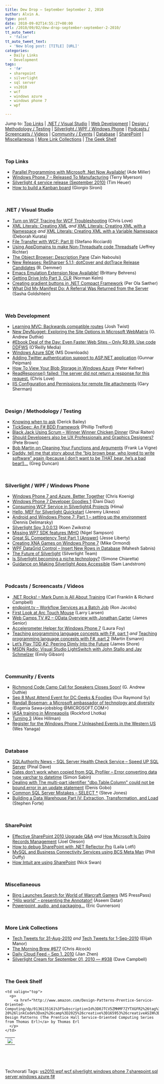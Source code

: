 ```yaml
---
title: Dew Drop – September September 2, 2010
author: Alvin A.
type: post
date: 2010-09-02T14:55:27+00:00
url: /2010/09/02/dew-drop-september-september-2-2010/
tt_auto_tweet:
  - 'false'
tt_auto_tweet_text:
  - 'New blog post: [TITLE] [URL]'
categories:
  - Daily Links
  - Development
tags:
  - 'f#'
  - sharepoint
  - silverlight
  - sql server
  - vs2010
  - wcf
  - windows azure
  - windows phone 7
  - wpf

---
```

Jump to: [Top Links][1] | [.NET / Visual Studio][2] | [Web Development][3] | [Design / Methodology / Testing][4] | [Silverlight / WPF / Windows Phone][5] | [Podcasts / Screencasts / Videos][6] | [Community / Events][7] | [Database][8] | [SharePoint][9] | [Miscellaneous][10] | [More Link Collections][11] | [The Geek Shelf][12] 

&#160;

### <a name="top"></a>Top Links

  * [Parallel Programming with Microsoft .Net Now Available!][13] (Ade Miller)
  * [Windows Phone 7 – Released To Manufacturing][14] (Terry Myerson)
  * [Silverlight 4 service release (September 2010)][15] (Tim Heuer)
  * [How to build a Kanban board][16] (Giorgio Sironi)

&#160;

### <a name="dotnet"></a>.NET / Visual Studio

  * [Turn on WCF Tracing for WCF Troubleshooting][17] (Chris Love)
  * [XML Literals: Creating XML][18] _and_&#160;[XML Literals: Creating XML with a Namespace][19] _and_&#160;[XML Literals: Creating XML with a Variable Namespace][20] (Deborah Kurata)
  * [File Transfer with WCF: Part III][21] (Stefano Ricciardi)
  * [Using AppDomains to make Non-Threadsafe code Threadsafe][22] (Jeffrey Richter)
  * [The Object Browser: Description Pane][23] (Zain Naboulsi)
  * [New Releases: ReSharper 5.1.1; dotCover and dotTrace Release Candidates][24] (R. Demmer)
  * [Emacs Emulation Extension Now Available!][25] (Brittany Behrens)
  * [Getting Drive Info Part 3, CLR][26] (Norman Kelm)
  * [Creating gradient buttons in .NET Compact Framework][27] (Per Ola Sæther)
  * [What Did My Manifest Do: A Referral Was Returned from the Server][28] (Sasha Goldshtein)

&#160;

### <a name="web"></a>Web Development

  * [Learning MVC: Backwards compatible routes][29] (Josh Twist)
  * [New DevNugget: Exploring the Site Options in Microsoft WebMatrix][30] (G. Andrew Duthie)
  * [#Ebook Deal of the Day: Even Faster Web Sites &#8211; Only $9.99. Use code DDFWS][31] (O&#8217;Reilly Media)
  * [Windows Azure SDK][32] (MS Downloads)
  * [Adding Twitter authentication support to ASP.NET application][33] (Gunnar Peipman)
  * [How To View Your Blob Storage in Windows Azure][34] (Peter Kellner)
  * [ReadResponse() failed: The server did not return a response for this request.][35] (Chris Love)
  * [IIS Configuration and Permissions for remote file attachments][36] (Gary Sherman)

&#160;

### <a name="design"></a>Design / Methodology / Testing

  * [Knowing when to ask][37] (Derick Bailey)
  * [TickSpec: An F# BDD Framework][38] (Phillip Trelford)
  * [Black Jack Using Scrum – Winner Winner Chicken Dinner][39] (Shai Raiten)
  * [Should Developers also be UX Professionals and Graphics Designers?][40] (Pete Brown)
  * [Bob Martin on Cleaning Your Functions and Arguments][41] (Frank La Vigne)
  * [Daddy, tell me that story about the “big brown bear, who loved to write software" again (because I don’t want to be THAT bear, he’s a bad bear!)…][42] (Greg Duncan)

&#160;

### <a name="silverlight"></a>Silverlight / WPF / Windows Phone

  * [Windows Phone 7 and Azure, Better Together][43] (Chris Koenig)
  * [Windows Phone 7 Developer Goodies 1][44] (Dani Diaz)
  * [Consuming WCF Service in Silverlight4 Projects][45] (Hima)
  * [Hello, MEF for Silverlight Quickstart][46] (Jeremy Likness)
  * [Android and Windows Phone 7: Part 1 – setting up the environment][47] (Dennis Delimarsky)
  * [Silverlight Spy 3.0.0.13][48] (Koen Zwikstra)
  * [Missing WP7 SDK features IMHO][49] (Nigel Sampson)
  * [Great SL Competency Test Part 1 (Answer)][50] (Jesse Liberty)
  * [Creating XNA Games on Windows Phone 7][51] (Mike Ormond)
  * [WPF DataGrid Control – Insert New Rows in Database][52] (Mahesh Sabnis)
  * [The Future of Silverlight][53] (Silverlight Team)
  * [Is Silverlight becoming a niche technology?][54] (Simone Chiaretta)
  * [Guidance on Making Silverlight Apps Accessible][55] (Sam Landstrom)

&#160;

### <a name="podcasts"></a>Podcasts / Screencasts / Videos

  * [.NET Rocks! &#8211; Mark Dunn is All About Training][56] (Carl Franklin & Richard Campbell)
  * [endpoint.tv &#8211; Workflow Services as a Batch Job][57] (Ron Jacobs)
  * [First Look at Arc Touch Mouse][58] (Larry Larsen)
  * [Web Camps TV #2 &#8211; OData Overview with Jonathan Carter][59] (James Senior)
  * [Accelerometer Helper for Windows Phone 7][60] (Laura Foy)
  * [Teaching programming language concepts with F#, part 1][61] _and_&#160;[Teaching programming language concepts with F#, part 2][62] (Martin Esmann)
  * [Let&#8217;s Play TDD #2: Peering Dimly Into the Future][63] (James Shore)
  * [MSDN Radio: Visual Studio LightSwitch with John Stallo and Jay Schmelzer][64] (Emily Gibson)

&#160;

### <a name="events"></a>Community / Events

  * [Richmond Code Camp Call for Speakers Closes Soon!][65] (G. Andrew Duthie)
  * [Sep 8 Must Attend Event for DC Geeks & Foodies][66] (Dux Raymond Sy)
  * [Randall Boseman: a Microsoft ambassador of technology and diversity][67] (Eugenia Sawa<jobsblog @MICROSOFT.COM>)
  * [IASA training in Minneapolis][68] (Rockford Lhotka)
  * [Turning 3][69] (Alex Hillman)
  * [Register for the Windows Phone 7 Unleashed Events in the Western US][70] (Wes Yanaga)

&#160;

### <a name="db"></a>Database

  * [SQLAuthority News – SQL Server Health Check Service – Speed UP SQL Server][71] (Pinal Dave)
  * [Dates don’t work when copied from SQL Profiler &#8211; Error converting data type varchar to datetime][72] (Simon Sabin)
  * [Dealing with The multi-part identifier "dbo.Table.Column" could not be bound.error in an update statement][73] (Denis Gobo)
  * [Common SQL Server Mistakes &#8211; SELECT *][74] (Steve Jones)
  * [Building a Data Warehouse Part IV: Extraction, Transformation, and Load][75] (Stephen Forte)

&#160;

### <a name="sp"></a>SharePoint

  * [Effective SharePoint 2010 Upgrade Q&A][76] _and_ [How Microsoft Is Doing Records Management][77] (Joel Oleson)
  * [How to debug SharePoint with .NET Reflector Pro][78] (Laila Lotfi)
  * [MySQL and Business Connectivity Services using BCS Meta Man][79] (Phill Duffy)
  * [How Intuit are using SharePoint][80] (Nick Swan)

&#160;

### <a name="misc"></a>Miscellaneous

  * [Bing Launches Search for World of Warcraft Gamers][81] (MS PressPass)
  * [“Hilo world” – presenting the Annotator!][82] (Aseem Datar)
  * [Powerpoint, audio, and packaging…][83] (Eric Gunnerson)

&#160;

### <a name="links"></a>More Link Collections

  * [Tech Tweets for 31-Aug-2010][84] _and_&#160;[Tech Tweets for 1-Sep-2010][85] (Elijah Manor)
  * [The Morning Brew #677][86] (Chris Alcock)
  * [Daily Cloud Feed &#8211; Sep 1, 2010][87] (Jian Zhen)
  * [Silverlight Cream for September 01, 2010 &#8212; #938][88] (Dave Campbell)

&#160;

### <a name="shelf"></a>The Geek Shelf

<table border="0" cellspacing="0" cellpadding="0">
  <tr>
    <td>
      <img data-recalc-dims="1" decoding="async" src="https://i0.wp.com/ecx.images-amazon.com/images/I/511z6P48weL._SL160_.jpg?w=660" />
    </td>
    
    <td valign="top">
      <p>
        <a href="http://www.amazon.com/Design-Patterns-Prentice-Service-Oriented-Computing/dp/0136135161%3FSubscriptionId%3D0JTCV5ZMHMF7ZYTXGFR2%26tag%3Dbrdicr-20%26linkCode%3Dxm2%26camp%3D2025%26creative%3D165953%26creativeASIN%3D0136135161">SOA Design Patterns (The Prentice Hall Service-Oriented Computing Series from Thomas Erl)</a> by Thomas Erl
      </p>
    </td>
  </tr>
</table>

&#160;

<div style="padding-bottom: 0px; margin: 0px; padding-left: 0px; padding-right: 0px; display: inline; float: none; padding-top: 0px" id="scid:C16BAC14-9A3D-4c50-9394-FBFEF7A93539:c94a85ba-37ed-459d-8f99-cded2b7e8465" class="wlWriterEditableSmartContent">
  <!--dotnetkickit-->
</div>

&#160;

<div style="padding-bottom: 0px; margin: 0px; padding-left: 0px; padding-right: 0px; display: inline; float: none; padding-top: 0px" id="scid:0767317B-992E-4b12-91E0-4F059A8CECA8:d85648e5-3265-4bd7-8e48-8d8e6803d5fb" class="wlWriterEditableSmartContent">
  Technorati Tags: <a href="http://technorati.com/tags/vs2010" rel="tag">vs2010</a>,<a href="http://technorati.com/tags/wpf" rel="tag">wpf</a>,<a href="http://technorati.com/tags/wcf" rel="tag">wcf</a>,<a href="http://technorati.com/tags/silverlight" rel="tag">silverlight</a>,<a href="http://technorati.com/tags/windows+phone+7" rel="tag">windows phone 7</a>,<a href="http://technorati.com/tags/sharepoint" rel="tag">sharepoint</a>,<a href="http://technorati.com/tags/sql+server" rel="tag">sql server</a>,<a href="http://technorati.com/tags/windows+azure" rel="tag">windows azure</a>,<a href="http://technorati.com/tags/f%23" rel="tag">f#</a>
</div>

 [1]: https://morningdew-bpc6g3a0fgaxdxcu.eastus2-01.azurewebsites.net/#top
 [2]: https://morningdew-bpc6g3a0fgaxdxcu.eastus2-01.azurewebsites.net/#dotnet
 [3]: https://morningdew-bpc6g3a0fgaxdxcu.eastus2-01.azurewebsites.net/#web
 [4]: https://morningdew-bpc6g3a0fgaxdxcu.eastus2-01.azurewebsites.net/#design
 [5]: https://morningdew-bpc6g3a0fgaxdxcu.eastus2-01.azurewebsites.net/#silverlight
 [6]: https://morningdew-bpc6g3a0fgaxdxcu.eastus2-01.azurewebsites.net/#podcasts
 [7]: https://morningdew-bpc6g3a0fgaxdxcu.eastus2-01.azurewebsites.net/#events
 [8]: https://morningdew-bpc6g3a0fgaxdxcu.eastus2-01.azurewebsites.net/#db
 [9]: https://morningdew-bpc6g3a0fgaxdxcu.eastus2-01.azurewebsites.net/#sp
 [10]: https://morningdew-bpc6g3a0fgaxdxcu.eastus2-01.azurewebsites.net/#misc
 [11]: https://morningdew-bpc6g3a0fgaxdxcu.eastus2-01.azurewebsites.net/#links
 [12]: https://morningdew-bpc6g3a0fgaxdxcu.eastus2-01.azurewebsites.net/#shelf
 [13]: http://www.ademiller.com/blogs/tech/2010/09/parallel-programming-with-microsoft-net-now-available/
 [14]: http://windowsteamblog.com/windows_phone/b/windowsphone/archive/2010/09/01/windows-phone-7-released-to-manufacturing.aspx
 [15]: http://feeds.timheuer.com/~r/timheuer/~3/6hYelXIjOCk/silverlight-service-release-september-2010-gdr1.aspx
 [16]: http://feeds.dzone.com/~r/zones/agile/~3/6AzbtHOG8BE/how-build-kanban-board
 [17]: http://professionalaspnet.com/archive/2010/09/02/Turn-on-WCF-Tracing-for-WCF-Troubleshooting.aspx
 [18]: http://msmvps.com/blogs/deborahk/archive/2010/09/01/xml-literals-creating-xml.aspx
 [19]: http://msmvps.com/blogs/deborahk/archive/2010/09/01/xml-literals-creating-xml-with-a-namespace.aspx
 [20]: http://msmvps.com/blogs/deborahk/archive/2010/09/01/xml-literals-creating-xml-with-a-variable-namespace.aspx
 [21]: http://feedproxy.google.com/~r/StefanoRicciardisBlog/~3/zuA2uAvqgBg/
 [22]: http://www.wintellect.com/CS/blogs/jeffreyr/archive/2010/09/01/using-appdomains-to-make-non-threadsafe-code-threadsafe.aspx
 [23]: http://feedproxy.google.com/~r/zainnab/~3/l0pdqHrCgoo/the-object-browser-description-pane-vstiptool0084.aspx
 [24]: http://feeds.dzone.com/~r/zones/dotnet/~3/sEhT6ve143Q/new-releases-resharper-511
 [25]: http://blogs.msdn.com/b/visualstudio/archive/2010/09/01/emacs-emulation-extension-now-available.aspx
 [26]: http://www.sqlservercentral.com/blogs/gerasus/archive/2010/09/02/getting-drive-info-part-3_2C00_-clr.aspx
 [27]: http://breathingtech.com/2010/creating-gradient-buttons-in-net-compact-framework/
 [28]: http://blogs.microsoft.co.il/blogs/sasha/archive/2010/09/02/what-did-my-manifest-do-a-referral-was-returned-from-the-server.aspx
 [29]: http://www.thejoyofcode.com/Learning_MVC_Backwards_compatible_routes.aspx
 [30]: http://blogs.msdn.com/b/gduthie/archive/2010/09/01/new-devnugget-exploring-the-site-options-in-microsoft-webmatrix.aspx
 [31]: http://feeds.oreilly.com/~r/oreilly/news/~3/WCfh3waov6w/
 [32]: http://feedproxy.google.com/~r/MicrosoftDownloadCenter/~3/_xQLlSZXjJg/details.aspx
 [33]: http://feedproxy.google.com/~r/gunnarpeipman/~3/vXMICOpa56I/adding-twitter-authentication-support-to-asp-net-application.aspx
 [34]: http://feedproxy.google.com/~r/Peterkellnernet/~3/h30VD4VG0NA/
 [35]: http://professionalaspnet.com/archive/2010/09/01/ReadResponse_28002900_-failed_3A00_-The-server-did-not-return-a-response-for-this-request_2E00_.aspx
 [36]: http://feedproxy.google.com/~r/GarySherman/~3/cawDLlMVmdE/iis-configuration-and-permissions-for-remote-file-attachments.aspx
 [37]: http://feedproxy.google.com/~r/LosTechies/~3/L2hRE-gDpJU/knowing-when-to-ask.aspx
 [38]: http://www.trelford.com/blog/post/TickSpec.aspx
 [39]: http://feedproxy.google.com/~r/ShaiRaiten/~3/pl7mV_GPutU/black-jack-using-scrum-winner-winner-chicken-dinner.aspx
 [40]: http://feedproxy.google.com/~r/PeteBrown/~3/lG-w_SrSpDk/should-developers-also-be-ux-professionals-and-graphics-designers
 [41]: http://franksworld.com/blog/archive/2010/09/01/12123.aspx
 [42]: http://coolthingoftheday.blogspot.com/2010/09/daddy-tell-me-that-story-about-big.html
 [43]: http://feedproxy.google.com/~r/ChrisKoenig/~3/e_acT7OADs8/
 [44]: http://blogs.msdn.com/b/dani/archive/2010/09/02/windows-phone-7-developer-goodies-1.aspx
 [45]: http://beyondrelational.com/blogs/hima/archive/2010/09/01/consuming-wcf-service-in-silverlight4-projects.aspx
 [46]: http://feedproxy.google.com/~r/CSharperImage/~3/uYpZbmAzhl0/hello-mef-for-silverlight-quickstart.html
 [47]: http://feeds.dzone.com/~r/zones/dotnet/~3/ky18PcECxqM/android-and-windows-phone-7
 [48]: http://firstfloorsoftware.com/blog/silverlight-spy-3-0-0-13/
 [49]: http://compiledexperience.com/blog/posts/Missing-WP7-SDK-features-IMHO
 [50]: http://feedproxy.google.com/~r/JesseLiberty-SilverlightGeek/~3/6kdve-8Ja0A/
 [51]: http://feedproxy.google.com/~r/mikeormond/~3/u5devJon4Z8/creating-xna-games-on-windows-phone-7.aspx
 [52]: http://feedproxy.google.com/~r/netCurryRecentArticles/~3/NsYt3STEkbo/ShowArticle.aspx
 [53]: http://team.silverlight.net/announcement/the-future-of-silverlight/
 [54]: http://feedproxy.google.com/~r/Codeclimber/~3/FjF9Xat6Two/Is-Silverlight-becoming-a-niche-technology.aspx
 [55]: http://blogs.msdn.com/b/silverlight_sdk/archive/2010/09/01/guidance-on-making-silverlight-apps-accessible.aspx
 [56]: http://www.dotnetrocks.com/default.aspx?ShowNum=590
 [57]: http://channel9.msdn.com/shows/Endpoint/endpointtv-Workflow-Services-as-a-Batch-Job/
 [58]: http://channel9.msdn.com/posts/LarryLarsen/First-Look-at-Arc-Touch-Mouse/
 [59]: http://channel9.msdn.com/shows/Web+Camps+TV/Web-Camps-TV-2-OData-Overview-with-Jonathan-Carter/
 [60]: http://channel9.msdn.com/posts/LauraFoy/Accelerometer-Helper/
 [61]: http://channel9.msdn.com/posts/martinesmann/Teaching-programming-language-concepts-with-F-part-1/
 [62]: http://channel9.msdn.com/posts/martinesmann/Teaching-programming-language-concepts-with-F-part-2/
 [63]: http://jamesshore.com/Blog/Lets-Play/Episode-2.html
 [64]: http://channel9.msdn.com/posts/egibson/MSDN-Radio-Visual-Studio-LightSwitch-with-John-Stallo-and-Jay-Schmelzer/
 [65]: http://blogs.msdn.com/b/gduthie/archive/2010/09/02/richmond-code-camp-call-for-speakers-closes-soon.aspx
 [66]: http://feedproxy.google.com/~r/Meetdux/~3/FDv_7Zszn7U/sep-8-must-attend-event-for-dc-geeks-amp-foodies.aspx
 [67]: http://microsoftjobsblog.com/blog/randall-boseman/
 [68]: http://www.lhotka.net/weblog/IASATrainingInMinneapolis.aspx
 [69]: http://feedproxy.google.com/~r/IndependentsHall-BlogFeed/~3/vpDmbMeSlVI/
 [70]: http://blogs.msdn.com/b/usisvde/archive/2010/09/01/register-for-the-windows-phone-7-unleashed-events-in-the-western-us.aspx
 [71]: http://blog.sqlauthority.com/2010/09/02/sqlauthority-news-sql-server-health-check-service-speed-up-sql-server/
 [72]: http://feedproxy.google.com/~r/SimonsSqlServerStuff/~3/Iex1wO6zZj8/dates-don-t-work-when-copied-from-sql-profiler-error-converting-data-type-varchar-to-datetime.aspx
 [73]: http://blogs.lessthandot.com/index.php/DataMgmt/DBProgramming/dealing-with-the-multi-part-identifier-d
 [74]: http://www.sqlservercentral.com/blogs/steve_jones/archive/2010/09/01/common-sql-server-mistakes-_2D00_-select-_2A00_.aspx
 [75]: http://feedproxy.google.com/~r/StephenFortesBlog/~3/WWim6-mesIc/PermaLink,guid,42304326-0e96-4763-b86c-07f5671383d6.aspx
 [76]: http://feedproxy.google.com/~r/JoelsSharepointLand/~3/FIQfsLoXYTM/ViewPost.aspx
 [77]: http://feedproxy.google.com/~r/JoelsSharepointLand/~3/z2LS6k8okGI/ViewPost.aspx
 [78]: http://www.simple-talk.com/community/blogs/laila/archive/2010/09/01/94249.aspx
 [79]: http://lightningtools.com/blog/archive/2010/09/02/mysql-and-business-connectivity-services-using-bcs-meta-man.aspx
 [80]: http://lightningtools.com/blog/archive/2010/09/02/how-intuit-are-using-sharepoint.aspx
 [81]: http://www.microsoft.com/Presspass/Features/2010/sep10/09-01WoWBing.mspx?rss_fdn=Top%20Stories
 [82]: http://windowsteamblog.com/windows/b/developers/archive/2010/09/01/hilo-world-presenting-the-annotator.aspx
 [83]: http://blogs.msdn.com/b/ericgu/archive/2010/09/01/powerpoint-audio-and-packaging.aspx
 [84]: http://elijahmanor.com/webdevdotnet/post.aspx?id=ee95153c-47b4-4467-ba51-d4535c3022c6
 [85]: http://elijahmanor.com/webdevdotnet/post.aspx?id=4926d25f-fc9d-4aa8-b252-b639e603dcf3
 [86]: http://feedproxy.google.com/~r/ReflectivePerspective/~3/mrhKnwooR6Q/
 [87]: http://cloudfeed.net/2010/09/01/daily-cloud-feed-sep-1-2010/
 [88]: http://geekswithblogs.net/WynApseTechnicalMusings/archive/2010/09/01/141598.aspx